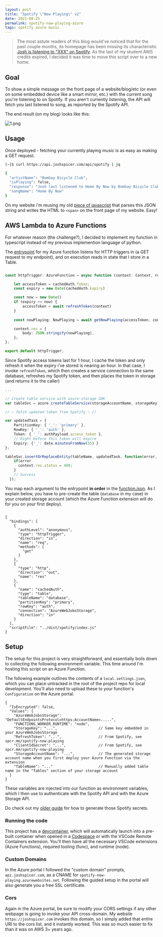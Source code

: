```yaml
---
layout: post
title: "Spotify \"Now Playing\" v2"
date: 2021-08-25
permalink: spotify-now-playing-azure
tags: spotify azure music
---
```

<!-- ![1.png]({{site.url}}/assets/resources-spotify-now-playing-azure/1.png) -->


> The most astute readers of this blog would've noticed that for the past couple months, its homepage has been missing its characteristic [Josh is listening to "XXX" on Spotify]({{site.url}}/spotify-now-playing).  As the last of my student AWS credits expired, I decided it was time to move this script over to a new home.

## Goal

To show a simple message on the front page of a website/blog/etc (or even on some embedded device like a smart mirror, etc.) with the current song you're listening to on Spotify.  If you aren't currently listening, the API will fetch you last listened to song, as reported by the Spotify API.

The end result (on my blog) looks like this:

![1.png]({{site.url}}/assets/resources-spotify-now-playing-azure/1.png)

## Usage

Once deployed - fetching your currently playing music is as easy as making a GET request.  

```bash
[~]$ curl https://api.joshspicer.com/api/spotify | jq

{
  "artistName": "Bombay Bicycle Club",
  "isPlaying": false,
  "response": "Josh last listened to Home By Now by Bombay Bicycle Club on spotify.",
  "songName": "Home By Now"
}

```

On my website i'm reusing my old [piece of javascript](https://github.com/joshspicer/joshspicer.github.io/blob/master/js/pollLambdaAPI.js#L52) that parses this JSON string and writes the HTML to `<span>` on the front page of my website. Easy!

## AWS Lambda to Azure Functions

For whatever reason (the challenge?), I decided to implement my function in typescript instead of my previous implemention language of python.  

The [entrypoint](https://github.com/joshspicer/spotify-now-playing-azure/blob/main/spotify/index.ts#L140-L162) for my Azure function listens for HTTP triggers in (a GET request to my endpoint), and on execution reads in state that I store in a Table.

```typescript

const httpTrigger: AzureFunction = async function (context: Context, req: HttpRequest, cachedAuth: any): Promise<void> {

    let accessToken = cachedAuth.Token;
    const expiry = new Date(cachedAuth.Expiry)

    const now = new Date()
    if (expiry <= now) {
        accessToken = await refreshToken(context)
    }
    
    const nowPlaying: NowPlaying = await getNowPlaying(accessToken, context);

    context.res = {
        body: JSON.stringify(nowPlaying),
    };
};

export default httpTrigger;

```

Since Spotify access tokens last for 1 hour, I cache the token and only refresh it when the expiry i've stored is nearing an hour.  In that case, I invoke `refreshToken`, which then creates a service connection to the same database, refreshes my Spotify token, and then places the token in storage (and returns it to the caller)

```typescript
...

// Create table service with azure-storage SDK
var tableSvc = azure.createTableService(storageAccountName, storageKey);

// ~ fetch updated token from Spotify ~ //

var updatedTask = {
    PartitionKey: { '_': 'primary' },
    RowKey: { '_': 'auth' },
    Token: { '_': authPayload.access_token },
    // Right before this token will expire
    Expiry: {'_': date.minutesFromNow(55) }
};

tableSvc.insertOrReplaceEntity(tableName, updatedTask, function(error, result, response){
    if(error
      context.res.status = 400;
    }
    // Success
  });
```



You map each argument to the entrypoint **in order** in the [function.json](https://github.com/joshspicer/spotify-now-playing-azure/blob/main/spotify/function.json).  As I explain below, you have to pre-create the table (`database` in my case) in your created storage account (which the Azure Function extension will do for you on your first deploy).


```jsonc

{
  "bindings": [
    {
      "authLevel": "anonymous",
      "type": "httpTrigger",
      "direction": "in",
      "name": "req",
      "methods": [
        "get"
      ]
    },
    {
      "type": "http",
      "direction": "out",
      "name": "res"
    },
    {
      "name": "cachedAuth",
      "type": "table",
      "tableName": "database",
      "partitionKey": "primary",
      "rowKey": "auth",
      "connection": "AzureWebJobsStorage",
      "direction": "in"
    }
  ],
  "scriptFile": "../dist/spotify/index.js"
}
```


## Setup

The setup for this project is very straightforward, and essentially boils down to collecting the following environment variable. This time around I'm hosting this script on an Azure Function.  

The following example outlines the contents of a `local.settings.json`, which you can place untracked in the root of the project repo for local development.  You'll also need to upload these to your function's `Configuration` on the Azure portal.

```jsonc
{
  "IsEncrypted": false,
  "Values": {
    "AzureWebJobsStorage": "DefaultEndpointsProtocol=https;AccountName=.....",
    "FUNCTIONS_WORKER_RUNTIME": "node",
    "StorageKey": "...",                   // Same key embedded in your AzureWebJobsStorage
    "RefreshToken": "...",                 // From Spotify, see spcr.me/spotify-now-playing
    "ClientIdSecret": "...",               // From Spotify, see spcr.me/spotify-now-playing
    "StorageAccountName": "...",           // The generated storage account name when you first deploy your Azure Function via the extension
    "TableName": "..."                     // Manually added table name in the "Tables" section of your storage account
  }
}
```

These variables are injected into our function as environment variables, which I then use to authenticate with the Spotify API and with the Azure Storage API.

Do check out my [older guide]({{site.url}}/spotify-now-playing) for how to generate those Spotify secrets.

### Running the code

This project has a [devcontainer](https://github.com/joshspicer/spotify-now-playing-azure/tree/main/.devcontainer), which will automatically launch into a pre-built container when opened in a [Codespace](https://codespace.new) or with the VSCode Remote Containers extension.  You'll then have all the necessary VSCode extensions (Azure Functions), required tooling (func), and runtime (node).

### Custom Domains

In the Azure portal I followed the "custom domain" prompts, `api.joshspicer.com`, as a CNAME for `spotify-now-playing.azurewebsites.net`. Following the guided setup in the portal will also generate you a free SSL certificate.

### Cors

Again in the Azure portal, be sure to modify your CORS settings if any other webpage is going to invoke your API cross-domain.  My website `https://joshspicer.com` invokes this domain, so I simply added that entire URI to the cors list, and it instantly worked.  This was _so_ much easier to fix than it was on AWS 3+ years ago.




